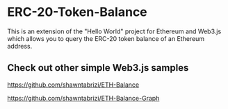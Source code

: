 # ERC-20-Token-Balance
This is an extension of the "Hello World" project for Ethereum and Web3.js which allows you to query the ERC-20 token balance of an Ethereum address.

## Check out other simple Web3.js samples
https://github.com/shawntabrizi/ETH-Balance

https://github.com/shawntabrizi/ETH-Balance-Graph
